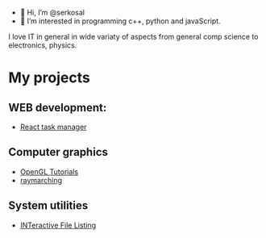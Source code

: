 - 👋 Hi, I’m @serkosal
- 👀 I’m interested in programming c++, python and javaScript.

I love IT in general in wide variaty of aspects from general comp science to electronics, physics.

# My projects

## WEB development:
- [React task manager](https://github.com/serkosal/react-task-manager)

## Computer graphics
- [OpenGL Tutorials](https://github.com/serkosal/learn-opengl)
- [raymarching](https://github.com/serkosal/raymarching)

## System utilities
- [INTeractive File Listing](https://github.com/serkosal/intfl)
